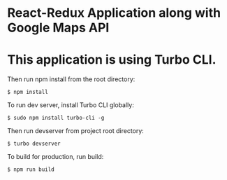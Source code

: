 # React-Redux Application along with Google Maps API
# This application is using Turbo CLI.

Then run npm install from the root directory:
```
$ npm install
```
To run dev server, install Turbo CLI globally:
```
$ sudo npm install turbo-cli -g
```
Then run devserver from project root directory:
```
$ turbo devserver
```
To build for production, run build:
```
$ npm run build
```
